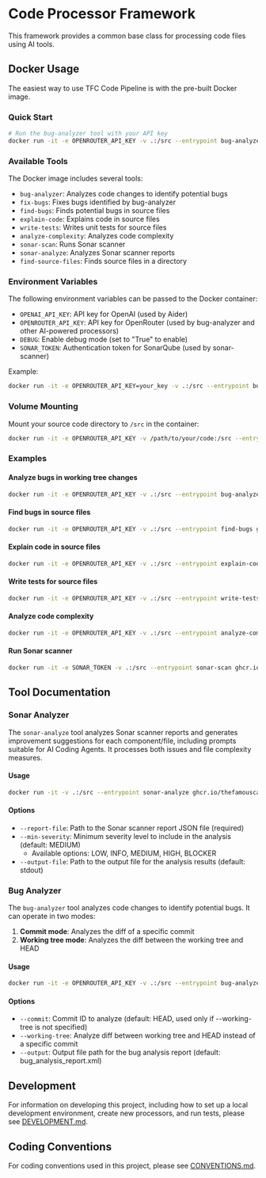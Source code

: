 # Code Processor Framework

This framework provides a common base class for processing code files using AI tools.

## Docker Usage

The easiest way to use TFC Code Pipeline is with the pre-built Docker image.

### Quick Start

```bash
# Run the bug-analyzer tool with your API key
docker run -it -e OPENROUTER_API_KEY -v .:/src --entrypoint bug-analyzer ghcr.io/thefamouscathq/tfc-code-pipeline --directory /src
```

### Available Tools

The Docker image includes several tools:

- `bug-analyzer`: Analyzes code changes to identify potential bugs
- `fix-bugs`: Fixes bugs identified by bug-analyzer
- `find-bugs`: Finds potential bugs in source files
- `explain-code`: Explains code in source files
- `write-tests`: Writes unit tests for source files
- `analyze-complexity`: Analyzes code complexity
- `sonar-scan`: Runs Sonar scanner
- `sonar-analyze`: Analyzes Sonar scanner reports
- `find-source-files`: Finds source files in a directory

### Environment Variables

The following environment variables can be passed to the Docker container:

- `OPENAI_API_KEY`: API key for OpenAI (used by Aider)
- `OPENROUTER_API_KEY`: API key for OpenRouter (used by bug-analyzer and other AI-powered processors)
- `DEBUG`: Enable debug mode (set to "True" to enable)
- `SONAR_TOKEN`: Authentication token for SonarQube (used by sonar-scanner)

Example:

```bash
docker run -it -e OPENROUTER_API_KEY=your_key -v .:/src --entrypoint bug-analyzer ghcr.io/thefamouscathq/tfc-code-pipeline --directory /src
```

### Volume Mounting

Mount your source code directory to `/src` in the container:

```bash
docker run -it -e OPENROUTER_API_KEY -v /path/to/your/code:/src --entrypoint bug-analyzer ghcr.io/thefamouscathq/tfc-code-pipeline --directory /src
```

### Examples

#### Analyze bugs in working tree changes

```bash
docker run -it -e OPENROUTER_API_KEY -v .:/src --entrypoint bug-analyzer ghcr.io/thefamouscathq/tfc-code-pipeline --working-tree
```

#### Find bugs in source files

```bash
docker run -it -e OPENROUTER_API_KEY -v .:/src --entrypoint find-bugs ghcr.io/thefamouscathq/tfc-code-pipeline --directory /src
```

#### Explain code in source files

```bash
docker run -it -e OPENROUTER_API_KEY -v .:/src --entrypoint explain-code ghcr.io/thefamouscathq/tfc-code-pipeline --directory /src
```

#### Write tests for source files

```bash
docker run -it -e OPENROUTER_API_KEY -v .:/src --entrypoint write-tests ghcr.io/thefamouscathq/tfc-code-pipeline --directory /src
```

#### Analyze code complexity

```bash
docker run -it -e OPENROUTER_API_KEY -v .:/src --entrypoint analyze-complexity ghcr.io/thefamouscathq/tfc-code-pipeline --directory /src
```

#### Run Sonar scanner

```bash
docker run -it -e SONAR_TOKEN -v .:/src --entrypoint sonar-scan ghcr.io/thefamouscathq/tfc-code-pipeline --directory /src
```

## Tool Documentation

### Sonar Analyzer

The `sonar-analyze` tool analyzes Sonar scanner reports and generates improvement suggestions for each component/file,
including prompts suitable for AI Coding Agents. It processes both issues and file complexity measures.

#### Usage

```bash
docker run -it -v .:/src --entrypoint sonar-analyze ghcr.io/thefamouscathq/tfc-code-pipeline --report-file /src/path/to/sonar/report.json [--min-severity SEVERITY] [--output-file /src/path/to/output.json]
```

#### Options

- `--report-file`: Path to the Sonar scanner report JSON file (required)
- `--min-severity`: Minimum severity level to include in the analysis (default: MEDIUM)
    - Available options: LOW, INFO, MEDIUM, HIGH, BLOCKER
- `--output-file`: Path to the output file for the analysis results (default: stdout)

### Bug Analyzer

The `bug-analyzer` tool analyzes code changes to identify potential bugs. It can operate in two modes:

1. **Commit mode**: Analyzes the diff of a specific commit
2. **Working tree mode**: Analyzes the diff between the working tree and HEAD

#### Usage

```bash
docker run -it -e OPENROUTER_API_KEY -v .:/src --entrypoint bug-analyzer ghcr.io/thefamouscathq/tfc-code-pipeline [--commit COMMIT_ID] [--working-tree] [--output /src/OUTPUT_FILE]
```

#### Options

- `--commit`: Commit ID to analyze (default: HEAD, used only if --working-tree is not specified)
- `--working-tree`: Analyze diff between working tree and HEAD instead of a specific commit
- `--output`: Output file path for the bug analysis report (default: bug_analysis_report.xml)

## Development

For information on developing this project, including how to set up a local development environment, create new processors, and run tests, please see [DEVELOPMENT.md](DEVELOPMENT.md).

## Coding Conventions

For coding conventions used in this project, please see [CONVENTIONS.md](CONVENTIONS.md).
